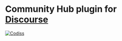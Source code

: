 # Community Hub plugin for [Discourse](discourse)

[![Codiss][badge-codiss]][codiss]




[codiss]: https://codiss.com/c/discourse-community-hub
[discourse]: https://discourse.org

[badge-codiss]: https://img.shields.io/badge/discourse-on_codiss-blue.svg?style=flat-square
